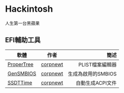 # Hackintosh
人生第一台黑蘋果

## EFI輔助工具
| 軟體                                                 | 作者                                     | 簡述              |
| ---------------------------------------------------- |:---------------------------------------:| -----------------:|
| [ProperTree](https://github.com/corpnewt/ProperTree) | [corpnewt](https://github.com/corpnewt) | PLIST檔案編輯器    |
| [GenSMBIOS](https://github.com/corpnewt/GenSMBIOS)   | [corpnewt](https://github.com/corpnewt) | 生成為啟用的SMBIOS |
| [SSDTTime](https://github.com/corpnewt/SSDTTime)     | [corpnewt](https://github.com/corpnewt) | 自動生成ACPI文件   |

